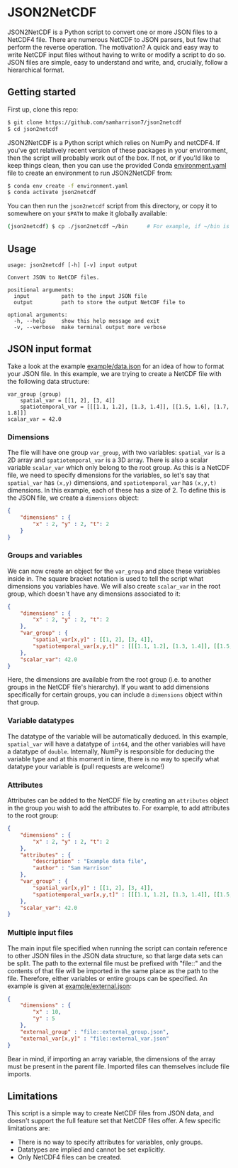 # JSON2NetCDF

JSON2NetCDF is a Python script to convert one or more JSON files to a NetCDF4 file. There are numerous NetCDF to JSON parsers, but few that perform the reverse operation. The motivation? A quick and easy way to write NetCDF input files without having to write or modify a script to do so. JSON files are simple, easy to understand and write, and, crucially, follow a hierarchical format.

## Getting started

First up, clone this repo:

```bash
$ git clone https://github.com/samharrison7/json2netcdf
$ cd json2netcdf
```

JSON2NetCDF is a Python script which relies on NumPy and netCDF4. If you've got relatively recent version of these packages in your environment, then the script will probably work out of the box. If not, or if you'ld like to keep things clean, then you can use the provided Conda [environment.yaml](./environment.yaml) file to create an environment to run JSON2NetCDF from:

```bash
$ conda env create -f environment.yaml
$ conda activate json2netcdf
```

You can then run the `json2netcdf` script from this directory, or copy it to somewhere on your `$PATH` to make it globally available:

```bash
(json2netcdf) $ cp ./json2netcdf ~/bin      # For example, if ~/bin is in your $PATH
```

## Usage

```
usage: json2netcdf [-h] [-v] input output

Convert JSON to NetCDF files.

positional arguments:
  input          path to the input JSON file
  output         path to store the output NetCDF file to

optional arguments:
  -h, --help     show this help message and exit
  -v, --verbose  make terminal output more verbose
```

## JSON input format

Take a look at the example [example/data.json](./example/data.json) for an idea of how to format your JSON file. In this example, we are trying to create a NetCDF file with the following data structure:

```
var_group (group)
    spatial_var = [[1, 2], [3, 4]]
    spatiotemporal_var = [[[1.1, 1.2], [1.3, 1.4]], [[1.5, 1.6], [1.7, 1.8]]]
scalar_var = 42.0
```

### Dimensions

The file will have one group `var_group`, with two variables: `spatial_var` is a 2D array and `spatiotemporal_var` is a 3D array. There is also a scalar variable `scalar_var` which only belong to the root group. As this is a NetCDF file, we need to specify dimensions for the variables, so let's say that `spatial_var` has `(x,y)` dimensions, and `spatiotemporal_var` has `(x,y,t)` dimensions. In this example, each of these has a size of 2. To define this is the JSON file, we create a `dimensions` object:

```json
{
    "dimensions" : {
        "x" : 2, "y" : 2, "t": 2
    }
}
```

### Groups and variables

We can now create an object for the `var_group` and place these variables inside in. The square bracket notation is used to tell the script what dimensions you variables have. We will also create `scalar_var` in the root group, which doesn't have any dimensions associated to it:

```json
{
    "dimensions" : {
        "x" : 2, "y" : 2, "t": 2
    },
    "var_group" : {
        "spatial_var[x,y]" : [[1, 2], [3, 4]],
        "spatiotemporal_var[x,y,t]" : [[[1.1, 1.2], [1.3, 1.4]], [[1.5, 1.6], [1.7, 1.8]]]
    },
    "scalar_var": 42.0
}
```

Here, the dimensions are available from the root group (i.e. to another groups in the NetCDF file's hierarchy). If you want to add dimensions specifically for certain groups, you can include a `dimensions` object within that group.

### Variable datatypes

The datatype of the variable will be automatically deduced. In this example, `spatial_var` will have a datatype of `int64`, and the other variables will have a datatype of `double`. Internally, NumPy is responsible for deducing the variable type and at this moment in time, there is no way to specify what datatype your variable is (pull requests are welcome!)

### Attributes

Attributes can be added to the NetCDF file by creating an `attributes` object in the group you wish to add the attributes to. For example, to add attributes to the root group:

```json
{
    "dimensions" : {
        "x" : 2, "y" : 2, "t": 2
    },
    "attributes" : {
		"description" : "Example data file",
		"author" : "Sam Harrison"
	},
    "var_group" : {
        "spatial_var[x,y]" : [[1, 2], [3, 4]],
        "spatiotemporal_var[x,y,t]" : [[[1.1, 1.2], [1.3, 1.4]], [[1.5, 1.6], [1.7, 1.8]]]
    },
    "scalar_var": 42.0
}
```

### Multiple input files

The main input file specified when running the script can contain reference to other JSON files in the JSON data structure, so that large data sets can be split. The path to the external file must be prefixed with "file::" and the contents of that file will be imported in the same place as the path to the file. Therefore, either variables or entire groups can be specified. An example is given at [example/external.json](external.json):

```json
{
    "dimensions" : {
        "x" : 10,
        "y" : 5
    },
    "external_group" : "file::external_group.json",
    "external_var[x,y]" : "file::external_var.json"
}
```

Bear in mind, if importing an array variable, the dimensions of the array must be present in the parent file. Imported files can themselves include file imports.

## Limitations

This script is a simple way to create NetCDF files from JSON data, and doesn't support the full feature set that NetCDF files offer. A few specific limitations are:
- There is no way to specify attributes for variables, only groups.
- Datatypes are implied and cannot be set explicitly.
- Only NetCDF4 files can be created.